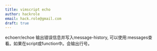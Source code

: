 ```yaml
---
title: vimscript echo
author: hackrole
email: hack.role@gmail.com
draft: true
---
```



echoerr/echoe 输出错误信息并写入message-history, 可以使用:messages查看。如果在script或function中。会输出行号。
